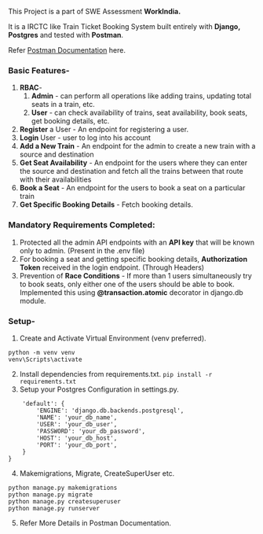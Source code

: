 This Project is a part of SWE Assessment **WorkIndia.**

It is a IRCTC like Train Ticket Booking System built entirely with **Django, Postgres** and tested with **Postman**.

Refer [Postman Documentation](https://documenter.getpostman.com/view/38225697/2sAYHwK56F) here.

### Basic Features-

1. **RBAC**-
    1. **Admin** - can perform all operations like adding trains, updating total seats in a train, etc.
    2. **User** - can check availability of trains, seat availability, book seats, get booking details, etc.
2. **Register** a User - An endpoint for registering a user.
3. **Login** User - user to log into his account
4. **Add a New Train** - An endpoint for the admin to create a new train with a source and destination
5. **Get Seat Availability** - An endpoint for the users where they can enter the source and destination and fetch all the trains between that route with their availabilities
6. **Book a Seat** - An endpoint for the users to book a seat on a particular train
7. **Get Specific Booking Details** - Fetch booking details.

### Mandatory Requirements Completed:

1. Protected all the admin API endpoints with an **API key** that will be known only to admin. (Present in the .env file)
2. For booking a seat and getting specific booking details, **Authorization Token** received in the login endpoint. (Through Headers)
3. Prevention of **Race Conditions** - If more than 1 users simultaneously try to book seats, only either one of the users should be able to book. Implemented this using **@transaction.atomic** decorator in django.db module.

### Setup-

1. Create and Activate Virtual Environment (venv preferred). 
```
python -m venv venv
venv\Scripts\activate
```
2. Install dependencies from requirements.txt. ```pip install -r requirements.txt```
3. Setup your Postgres Configuration in settings.py.
```DATABASES = {
    'default': {
        'ENGINE': 'django.db.backends.postgresql',
        'NAME': 'your_db_name',
        'USER': 'your_db_user',
        'PASSWORD': 'your_db_password',
        'HOST': 'your_db_host',
        'PORT': 'your_db_port',
    }
}
```
4. Makemigrations, Migrate, CreateSuperUser etc.
```
python manage.py makemigrations
python manage.py migrate
python manage.py createsuperuser
python manage.py runserver
```
5. Refer More Details in Postman Documentation.

